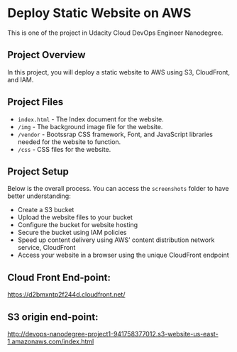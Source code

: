 # Deploy Static Website on AWS
This is one of the project in Udacity Cloud DevOps Engineer Nanodegree.

## Project Overview

In this project, you will deploy a static website to AWS using S3, CloudFront, and IAM.

## Project Files

- `index.html` - The Index document for the website.
- `/img` - The background image file for the website.
- `/vendor` - Bootssrap CSS framework, Font, and JavaScript libraries needed for the website to function.
- `/css` - CSS files for the website.

## Project Setup

Below is the overall process. You can access the `screenshots` folder to have better understanding:

- Create a S3 bucket
- Upload the website files to your bucket
- Configure the bucket for website hosting
- Secure the bucket using IAM policies
- Speed up content delivery using AWS’ content distribution network service, CloudFront
- Access your website in a browser using the unique CloudFront endpoint

## Cloud Front End-point:
https://d2bmxntp2f244d.cloudfront.net/

## S3 origin end-point:
http://devops-nanodegree-project1-941758377012.s3-website-us-east-1.amazonaws.com/index.html
